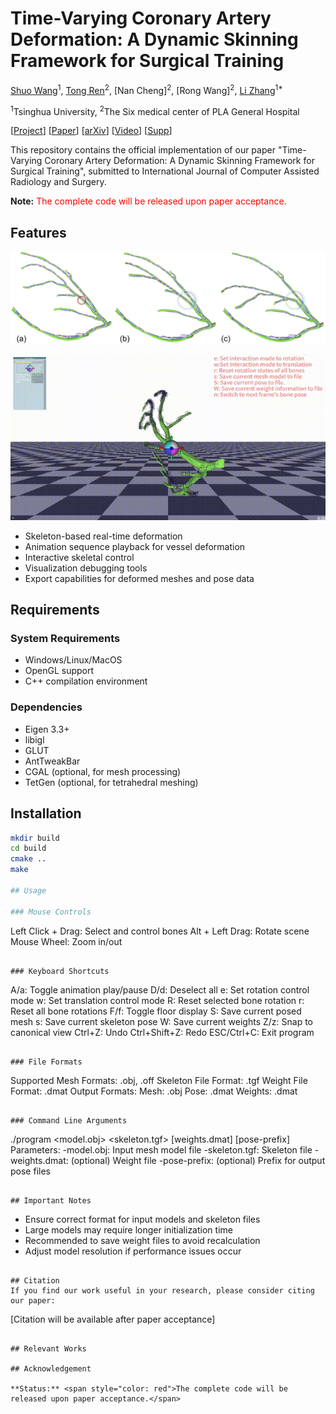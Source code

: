  # Time-Varying Coronary Artery Deformation: A Dynamic Skinning Framework for Surgical Training 

[Shuo Wang](https://orcid.org/0009-0008-6187-0401)<sup>1</sup>,
[Tong Ren](https://orcid.org/0009-0002-1929-8444)<sup>2</sup>,
[Nan Cheng]<sup>2</sup>,
[Rong Wang]<sup>2</sup>,
[Li Zhang](https://orcid.org/0000-0003-3633-9578)<sup>1*</sup>

<sup>1</sup>Tsinghua University, <sup>2</sup>The Six medical center of PLA General Hospital

[[Project](#)] [[Paper](#)] [[arXiv](#)] [[Video](#)] [[Supp](#)]

This repository contains the official implementation of our paper "Time-Varying Coronary Artery Deformation: A Dynamic Skinning Framework for Surgical Training", submitted to International Journal of Computer Assisted Radiology and Surgery.

**Note:** <span style="color: red">The complete code will be released upon paper acceptance.</span>

## Features
<p align="center">
  <img src="assets/SkinningWeight.png" alt="Coronary artery deformation using skinning weight calculation">
</p>
<p align="center">
  <img src="assets/video3.gif" width="600" alt="The complete deformation validation process can be visualized as shown in the animation">
</p>

- Skeleton-based real-time deformation
- Animation sequence playback for vessel deformation
- Interactive skeletal control
- Visualization debugging tools
- Export capabilities for deformed meshes and pose data

## Requirements

### System Requirements
- Windows/Linux/MacOS
- OpenGL support
- C++ compilation environment

### Dependencies
- Eigen 3.3+
- libigl
- GLUT
- AntTweakBar
- CGAL (optional, for mesh processing)
- TetGen (optional, for tetrahedral meshing)

## Installation
```bash
mkdir build
cd build
cmake ..
make

## Usage

### Mouse Controls
```
Left Click + Drag: Select and control bones
Alt + Left Drag: Rotate scene
Mouse Wheel: Zoom in/out
```

### Keyboard Shortcuts
```
A/a: Toggle animation play/pause
D/d: Deselect all
e: Set rotation control mode
w: Set translation control mode
R: Reset selected bone rotation
r: Reset all bone rotations
F/f: Toggle floor display
S: Save current posed mesh
s: Save current skeleton pose
W: Save current weights
Z/z: Snap to canonical view
Ctrl+Z: Undo
Ctrl+Shift+Z: Redo
ESC/Ctrl+C: Exit program
```

### File Formats
```
Supported Mesh Formats: .obj, .off
Skeleton File Format: .tgf
Weight File Format: .dmat
Output Formats:
    Mesh: .obj
    Pose: .dmat
    Weights: .dmat
```
            
### Command Line Arguments
```
./program <model.obj> <skeleton.tgf> [weights.dmat] [pose-prefix]
Parameters:
    -model.obj: Input mesh model file
    -skeleton.tgf: Skeleton file
    -weights.dmat: (optional) Weight file
    -pose-prefix: (optional) Prefix for output pose files
```

## Important Notes
```
- Ensure correct format for input models and skeleton files
- Large models may require longer initialization time
- Recommended to save weight files to avoid recalculation
- Adjust model resolution if performance issues occur
```

## Citation
If you find our work useful in your research, please consider citing our paper:
```
[Citation will be available after paper acceptance]
```

## Relevant Works

## Acknowledgement

**Status:** <span style="color: red">The complete code will be released upon paper acceptance.</span>
```


